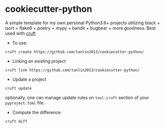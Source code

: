 # cookiecutter-python

A simple template for my own personal Python3.6+ projects utilizing black + isort +
flake8 + poetry + mypy + bandit + bugbear + more goodness. Best used
with [cruft](https://cruft.github.io/cruft/)

* To use:

```
cruft create https://github.com/tanlin2013/cookiecutter-python/
```

* Linking an existing project

```
cruft link https://github.com/tanlin2013/cookiecutter-python/
```

* Update a project

```
cruft update
```

optionally, one can manage update rules on `tool.cruft` section of
your `pyproject.toml` file.

* Compute the difference

```
cruft diff
```
